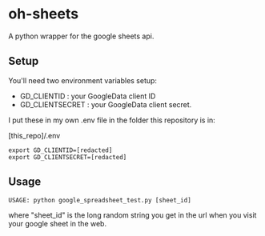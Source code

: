 # oh-sheets
A python wrapper for the google sheets api.


## Setup

You'll need two environment variables setup:
- GD_CLIENTID : your GoogleData client ID
- GD_CLIENTSECRET : your GoogleData client secret.

I put these in my own .env file in the folder this repository is in:

[this_repo]/.env
```
export GD_CLIENTID=[redacted]
export GD_CLIENTSECRET=[redacted]
```

## Usage

```
USAGE: python google_spreadsheet_test.py [sheet_id]
```
where "sheet_id" is the long random string you get in the url when you visit your google sheet in the web.
